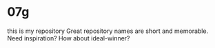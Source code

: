 # 07g
this is my repository Great repository names are short and memorable. Need inspiration? How about ideal-winner?
